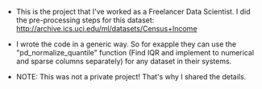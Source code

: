 * This is the project that I've worked as a Freelancer Data Scientist. I did the pre-processing steps for this dataset: http://archive.ics.uci.edu/ml/datasets/Census+Income

* I wrote the code in a generic way. So for exapple they can use the "pd_normalize_quantile" function (Find IQR and implement to numerical and sparse columns separately) for any dataset in their systems.

* NOTE: This was not a private project! That's why I shared the details.
 
